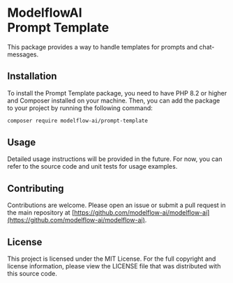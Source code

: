 # ModelflowAI<br/>Prompt Template

This package provides a way to handle templates for prompts and chat-messages.

## Installation

To install the Prompt Template package, you need to have PHP 8.2 or higher and Composer installed on your machine. Then,
you can add the package to your project by running the following command:

```bash
composer require modelflow-ai/prompt-template
```

## Usage

Detailed usage instructions will be provided in the future. For now, you can refer to the source code and unit tests for
usage examples.

## Contributing

Contributions are welcome. Please open an issue or submit a pull request in the main repository
at [https://github.com/modelflow-ai/modelflow-ai](https://github.com/modelflow-ai/modelflow-ai).

## License

This project is licensed under the MIT License. For the full copyright and license information, please view the LICENSE
file that was distributed with this source code.
